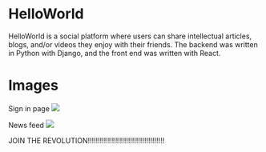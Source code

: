 # HelloWorld

HelloWorld is a social platform where users can share intellectual articles, blogs, and/or videos they enjoy with their friends. The backend was written in Python with Django, and the front end was written with React. 

# Images

Sign in page
<img src="http://i.imgur.com/flOltMe.jpg" />


News feed 
<img src="http://i.imgur.com/WEDmhaY.jpg" />

JOIN THE REVOLUTION!!!!!!!!!!!!!!!!!!!!!!!!!!!!!!!!!!!!!!
